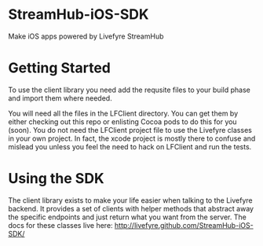 StreamHub-iOS-SDK
=================

Make iOS apps powered by Livefyre StreamHub

Getting Started
===============

To use the client library you need add the requsite files to your build phase and import them where needed.

You will need all the files in the LFClient directory. You can get them by either checking out this repo or enlisting Cocoa pods to do this for you (soon). You do not need the LFClient project file to use the Livefyre classes in your own project. In fact, the xcode project is mostly there to confuse and mislead you unless you feel the need to hack on LFClient and run the tests.

Using the SDK
=============

The client library exists to make your life easier when talking to the Livefyre backend. It provides a set of clients with helper methods that abstract away the specific endpoints and just return what you want from the server. The docs for these classes live here: http://livefyre.github.com/StreamHub-iOS-SDK/